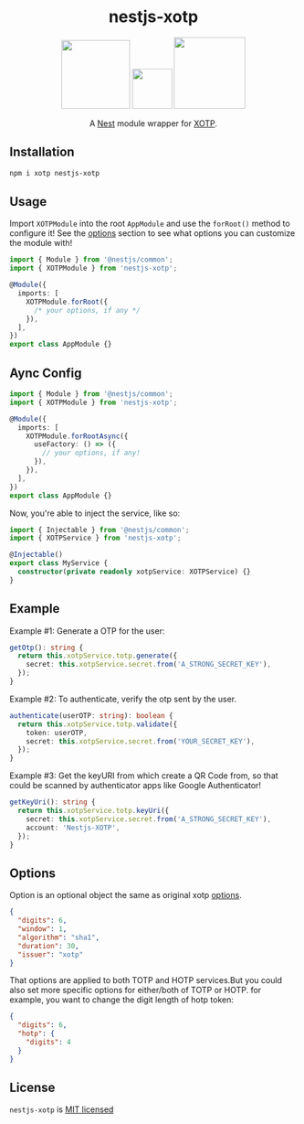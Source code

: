 <h1 align="center">nestjs-xotp</h1>

<p align="center">
  <a href="https://github.com/farshidbeheshti/xotp" ><img src="https://github.com/user-attachments/assets/8ef372d6-3cd7-4202-88b2-519f45f67160" width="120" /></a>
  <img src="https://github.com/user-attachments/assets/ffa87094-83ab-4754-9550-82e3f922abea" width="70"  />
  <a href="https://github.com/nestjs/nest" > <img src="https://github.com/user-attachments/assets/32099c9a-7221-4008-a4bf-c1ada206878e" width="125" /></a>
</p>

<p align="center">
  A <a href="https://github.com/nestjs/nest" rel="nofollow" >Nest</a> module wrapper for <a href="https://github.com/farshidbeheshti/xotp">XOTP</a>.
</p>

## Installation

```bash
npm i xotp nestjs-xotp
```

## Usage

Import `XOTPModule` into the root `AppModule` and use the `forRoot()` method to configure it!
See the [options](#options) section to see what options you can customize the module with!

```typescript
import { Module } from '@nestjs/common';
import { XOTPModule } from 'nestjs-xotp';

@Module({
  imports: [
    XOTPModule.forRoot({
      /* your options, if any */
    }),
  ],
})
export class AppModule {}
```

## Aync Config

```typescript
import { Module } from '@nestjs/common';
import { XOTPModule } from 'nestjs-xotp';

@Module({
  imports: [
    XOTPModule.forRootAsync({
      useFactory: () => ({
        // your options, if any!
      }),
    }),
  ],
})
export class AppModule {}
```

Now, you're able to inject the service, like so:

```typescript
import { Injectable } from '@nestjs/common';
import { XOTPService } from 'nestjs-xotp';

@Injectable()
export class MyService {
  constructor(private readonly xotpService: XOTPService) {}
}
```

## Example

Example #1: Generate a OTP for the user:

```typescript
getOtp(): string {
  return this.xotpService.totp.generate({
    secret: this.xotpService.secret.from('A_STRONG_SECRET_KEY'),
  });
}
```

Example #2: To authenticate, verify the otp sent by the user.

```typescript
authenticate(userOTP: string): boolean {
  return this.xotpService.totp.validate({
    token: userOTP,
    secret: this.xotpService.secret.from('YOUR_SECRET_KEY'),
  });
}
```

Example #3: Get the keyURI from which create a QR Code from, so that could be scanned by authenticator apps like Google Authenticator!

```typescript
getKeyUri(): string {
  return this.xotpService.totp.keyUri({
    secret: this.xotpService.secret.from('A_STRONG_SECRET_KEY'),
    account: 'Nestjs-XOTP',
  });
}
```

## Options

Option is an optional object the same as original xotp [options](https://github.com/farshidbeheshti/xotp?tab=readme-ov-file#totp-options).

```json
{
  "digits": 6,
  "window": 1,
  "algorithm": "sha1",
  "duration": 30,
  "issuer": "xotp"
}
```

That options are applied to both TOTP and HOTP services.But you could also set more specific options for either/both of TOTP or HOTP. for example, you want to change the digit length of hotp token:

```json
{
  "digits": 6,
  "hotp": {
    "digits": 4
  }
}
```

## License

`nestjs-xotp` is [MIT licensed][project-license]

[project-license]: https://github.com/farshidbeheshti/nestjs-xotp/blob/master/LICENSE
